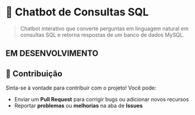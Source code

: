 # 🤖 Chatbot de Consultas SQL

> Chatbot interativo que converte perguntas em linguagem natural em consultas SQL e retorna respostas de um banco de dados MySQL.

## EM DESENVOLVIMENTO


## 🤝 Contribuição
Sinta-se à vontade para contribuir com o projeto! Você pode:
- Enviar um **Pull Request** para corrigir bugs ou adicionar novos recursos
- Reportar **problemas** ou **melhorias** na aba de **Issues**
